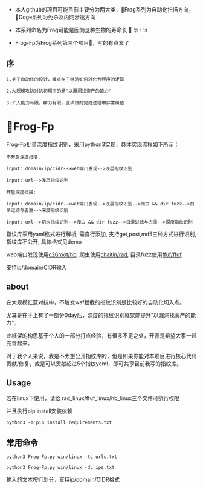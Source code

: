 - 本人github的项目可能目前主要分为两大类，🐸Frog系列为自动化扫描方向，🐶Doge系列为免杀及内网渗透方向

- 本系列命名为Frog可能是因为这种生物的寿命长 🐸 🤓 +1s 

- Frog-Fp为Frog系列第三个项目🐸，写的有点累了

## 序
```
1.关于自动化的设计，难点在于经验如何转化为程序的逻辑

2.大规模攻防对抗初期拼的是"以漏洞找资产的能力"

3.个人能力有限，精力有限，此项目的完成过程中非常纠结
```
# 🐸Frog-Fp

Frog-Fp批量深度指纹识别，采用python3实现，具体实现流程如下所示：

```
不开启深度扫描:

input: domain/ip/cidr-->web端口发现-->浅层指纹识别

input: url-->浅层指纹识别

开启深度扫描:

input: domain/ip/cidr-->web端口发现-->浅层指纹识别-->爬虫 && dir fuzz-->目录过滤与去重-->深度指纹识别

input: url-->初次指纹识别-->爬虫 && dir fuzz-->目录过滤与去重-->深度指纹识别

```
指纹库采用yaml格式进行解析, 需自行添加, 支持get,post,md5三种方式进行识别, 指纹库不公开, 具体格式见demo

web端口发现使用[c26root/hb](https://github.com/c26root/hb), 爬虫使用[chaitin/rad](https://github.com/chaitin/rad), 目录fuzz使用[ffuf/ffuf](https://github.com/ffuf/ffuf)

支持ip/domain/CIDR输入

## about

在大规模红蓝对抗中，不触发waf拦截的指纹识别是比较好的自动化切入点。

尤其是在手上有了一部分0day后，深度的指纹识别框架能提升"以漏洞找资产的能力"。

此框架的构思基于个人的一部分打点经验，有很多不足之处，开源是希望大家一起完善起来。

对于我个人来说，我是不太想公开指纹库的，但是如果你能对本项目进行核心代码贡献/修复，或是可以贡献超过5个指纹yaml，即可共享目前我写的指纹库。

## Usage
若在linux下使用，请给 rad_linux/ffuf_linux/hb_linux三个文件可执行权限

并且执行pip install安装依赖
```
python3 -m pip install requirements.txt

```
## 常用命令
```
python3 Frog-Fp.py win/linux -tL urls.txt

python3 Frog-Fp.py win/linux -dL ips.txt
```
输入的文本按行划分，支持ip/domain/CIDR格式
